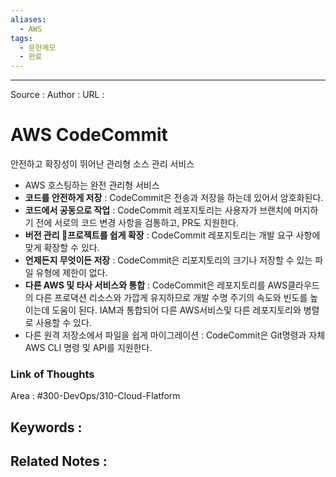```yaml
---
aliases:
  - AWS
tags:
  - 문헌메모
  - 완료
---
```



---


Source :
Author : 
URL :

# AWS CodeCommit
안전하고 확장성이 뛰어난 관리형 소스 관리 서비스

- AWS 호스팅하는 완전 관리형 서비스
- **코드를 안전하게 저장** : CodeCommit은 전송과 저장을 하는데 있어서 암호화된다.
- **코드에서 공동으로 작업** : CodeCommit 레포지토리는 사용자가 브랜치에 머지하기 전에 서로의 코드 변경 사항을 검통하고, PR도 지원한다.
- **버전 관리 프로젝트를 쉽게 확장** : CodeCommit 레포지토리는 개발 요구 사항에 맞게 확장할 수 있다.
- **언제든지 무엇이든 저장** : CodeCommit은 리포지토리의 크기나 저장할 수 있는 파일 유형에 제한이 없다.
- **다른 AWS 및 타사 서비스와 통합** : CodeCommit은 레포지토리를 AWS클라우드의 다른 프로뎍션 리소스와 가깝게 유지하므로 개발 수명 주기의 속도와 빈도를 높이는데 도움이 된다. IAM과 통합되어 다른 AWS서비스및 다른 레포지토리와 병렬로 사용할 수 있다.
- 다른 원격 저장소에서 파일을 쉽게 마이그레이션 : CodeCommit은 Git명령과 자체 AWS CLI 명령 및 API를 지원한다.

### Link of Thoughts
Area : #300-DevOps/310-Cloud-Flatform 

Keywords :
- 

Related Notes : 
- 

